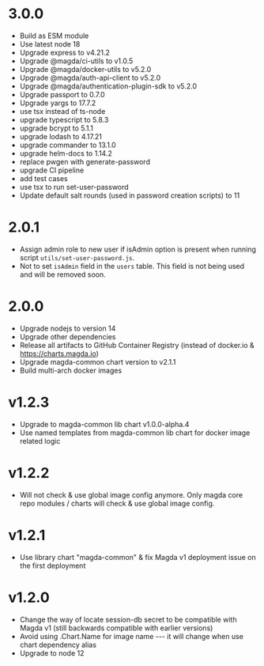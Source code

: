 # 3.0.0

- Build as ESM module
- Use latest node 18
- Upgrade express to v4.21.2
- Upgrade @magda/ci-utils to v1.0.5
- Upgrade @magda/docker-utils to v5.2.0
- Upgrade @magda/auth-api-client to v5.2.0
- Upgrade @magda/authentication-plugin-sdk to v5.2.0
- Upgrade passport to 0.7.0
- Upgrade yargs to 17.7.2
- use tsx instead of ts-node
- upgrade typescript to 5.8.3
- upgrade bcrypt to 5.1.1
- upgrade lodash to 4.17.21
- upgrade commander to 13.1.0
- upgrade helm-docs to 1.14.2
- replace pwgen with generate-password
- upgrade CI pipeline
- add test cases
- use tsx to run set-user-password
- Update default salt rounds (used in password creation scripts) to 11

# 2.0.1
- Assign admin role to new user if isAdmin option is present when running script `utils/set-user-password.js`.
- Not to set `isAdmin` field in the `users` table. This field is not being used and will be removed soon.

# 2.0.0

-   Upgrade nodejs to version 14
-   Upgrade other dependencies
-   Release all artifacts to GitHub Container Registry (instead of docker.io & https://charts.magda.io)
-   Upgrade magda-common chart version to v2.1.1
-   Build multi-arch docker images

# v1.2.3

- Upgrade to magda-common lib chart v1.0.0-alpha.4
- Use named templates from magda-common lib chart for docker image related logic

# v1.2.2
- Will not check & use global image config anymore. Only magda core repo modules / charts will check & use global image config. 
# v1.2.1

- Use library chart "magda-common" & fix Magda v1 deployment issue on the first deployment

# v1.2.0

- Change the way of locate session-db secret to be compatible with Magda v1 (still backwards compatible with earlier versions)
- Avoid using .Chart.Name for image name --- it will change when use chart dependency alias
- Upgrade to node 12
